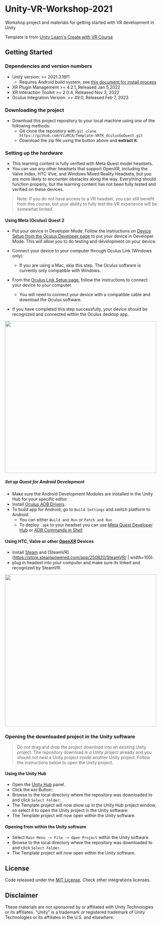 # Unity-VR-Workshop-2021
Workshop project and materials for getting started with VR development in Unity

Template is from [Unity Learn's Create with VR Course](https://learn.unity.com/course/create-with-vr)
  
  ## Getting Started

### Dependencies and version numbers

+ Unity version: >= 2021.3.16f1
  + Requires Android build system, see [this document for install process](https://docs.unity3d.com/Manual/android-sdksetup.html)
+ XR Plugin Management >= 4.2.1, Released Jan 5,2022
+ XR Interaction Toolkit >= 2.0.4, Released Nov 3, 2022
+ Oculus Integration Version: >= 49.0, Released Feb 7, 2023

### Downloading the project

* Download this project repository to your local machine using *one* of the following methods:
  * Git clone the repository with `git clone https://github.com/VizRCA/Template-VRTK_OculusGoQuest.git`
  * Download the zip file using the button above and **extract it**.
  
### Setting up the hardware

* This learning content is fully verified with Meta Quest model headsets.
* You can use any other headsets that support OpenXR, including the Valve Index, HTC Vive, and Windows Mixed Reality Headsets, but you are more likely to encounter obstacles along the way. Everything should function properly, but the learning content has not been fully tested and verified on these devices.
> Note: If you do not have access to a VR headset, you can still benefit from this course, but your ability to fully test the VR experience will be somewhat limited.

#### Using Meta (Oculus) Quest 2

* Put your device in Developer Mode:
Follow the instructions on [Device Setup from the Oculus Developer page](https://developer.oculus.com/documentation/native/android/mobile-device-setup/) to put your device in Developer Mode.
This will allow you to do testing and development on your device.

* Connect your device to your computer through Oculus Link (Windows only):
  * If you are using a Mac, skip this step. The Oculus software is currently only compatible with Windows.
* From the [Oculus Link Setup page](https://www.oculus.com/accessories/oculus-link/), follow the instructions to connect your device to your computer.
  * You will need to connect your device with a compatible cable and download the Oculus software.
* If you have completed this step successfully, your device should be recognized and connected within the Oculus desktop app.

<img src="https://connect-prd-cdn.unity.com/20210316/learn/images/cdb1eb13-c9df-4b03-b637-79fdda9d66fb_0.1_4.jpg.2000x0x1.jpg" width="500">


##### Set up Quest for Android Development

* Make sure the Android Development Modules are installed in the Unity Hub for your specific editor
* Install [Oculus ADB Drivers](https://developer.oculus.com/downloads/package/oculus-adb-drivers/?locale=en_GB)
* To build app for Android, go to `Build Settings` and switch platform to Android: 
  * You can either `Build and Run` or `Patch and Run`
  * To deploy `.apk` to your headset you can use [Meta Quest Developer Hub](https://developer.oculus.com/documentation/unity/ts-odh/?locale=en_GB) or [ADB Commands in Shell](https://developer.oculus.com/documentation/native/android/ts-adb/#mobile-android-debug-intro)


#### Using HTC, Valve or other [OpenXR](https://www.khronos.org/openxr/) Devices

* Install [Steam](http://store.steampowered.com/about) and [SteamVR](https://store.steampowered.com/app/250820/SteamVR/ | width=100).
* plug in headset into your computer and make sure its linked and recognized by SteamVR.

<img src="https://connect-prd-cdn.unity.com/20210316/learn/images/247e9360-ac92-411b-9b11-442f75d06b39_0.1_5.jpg.1000x0x1.jpg" width=500>




### Opening the downloaded project in the Unity software

> *Do not* drag and drop the project download into an existing Unity project. The repository download *is a Unity project* already and you should not nest a Unity project inside another Unity project. Follow the instructions below to open the Unity project.

#### Using the Unity Hub

* Open the [Unity Hub] panel.
* Click the `Add` Button:
* Browse to the local directory where the repository was downloaded to and click `Select Folder`:
* The Template project will now show up in the Unity Hub project window, so select it to open the Unity project in the Unity software:
* The Template project will now open within the Unity software.

#### Opening from within the Unity software

* Select `Main Menu -> File -> Open Project` within the Unity software.
* Browse to the local directory where the repository was downloaded to and click `Select Folder`.
* The Template project will now open within the Unity software.


## License

Code released under the [MIT License][License]. Check other integrations licenses.

## Disclaimer

These materials are not sponsored by or affiliated with Unity Technologies or its affiliates. "Unity" is a trademark or registered trademark of Unity Technologies or its affiliates in the U.S. and elsewhere.

[Unity]: https://unity3d.com/
[License]: LICENSE.md
[Unity Hub]: https://docs.unity3d.com/Manual/GettingStartedUnityHub.html
